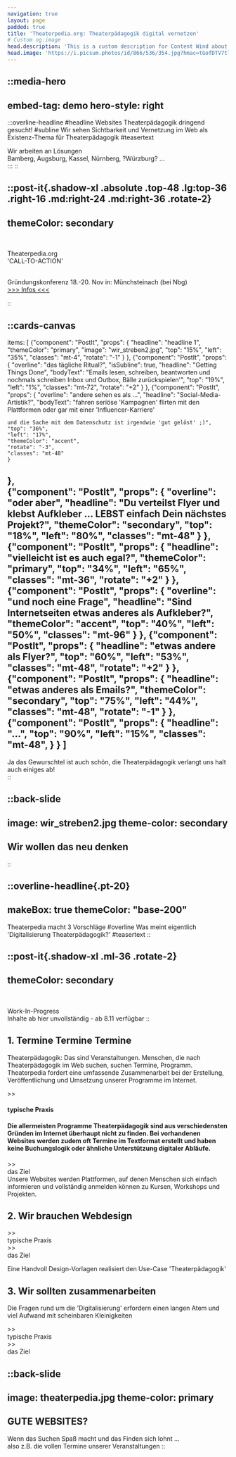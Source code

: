 ```yaml
---
navigation: true
layout: page
padded: true
title: 'Theaterpedia.org: Theaterpädagogik digital vernetzen'
# Custom og:image
head.description: 'This is a custom description for Content Wind about page.'
head.image: 'https://i.picsum.photos/id/866/536/354.jpg?hmac=tGofDTV7tl2rprappPzKFiZ9vDh5MKj39oa2D--gqhA'
---
```


::media-hero
---
embed-tag: demo
hero-style: right
---
  
  :::overline-headline
  #headline
  Websites Theaterpädagogik dringend gesucht!
  #subline
  Wir sehen Sichtbarkeit und Vernetzung im Web als Existenz-Thema für Theaterpädagogik
  #teasertext
  <div class="my-2 flex max-w-sm flex-col gap-2 text-left">
    <div class="flex gap-2">
      <check-icon></check-icon>
      Wir arbeiten an Lösungen
    </div>
    <div class="flex gap-2">
      <check-icon></check-icon>
      Bamberg, Augsburg, Kassel, Nürnberg, ?Würzburg? ...
    </div>    
  </div>
  :::
::

::post-it{.shadow-xl .absolute .top-48 .lg:top-36 .right-16 .md:right-24 .md:right-36 .rotate-2}
---
themeColor: secondary
---
<br>

Theaterpedia.org<br>
<span class="text-2xl text-black">'CALL-TO-ACTION'</span><br><br>

Gründungskonferenz 18.-20. Nov in: Münchsteinach (bei Nbg)<br>
<a class="btn btn-lg btn-secondary text-primary font-bold" href="vision">>>> Infos <<<</a>

::

::cards-canvas
---
items: [
  {"component": "PostIt", "props": {
    "headline": "headline 1",
    "themeColor": "primary",
    "image": "wir_streben2.jpg",
    "top": "15%",
    "left": "35%",
    "classes": "mt-4",
    "rotate": "-1"
    }
  },
  {"component": "PostIt", "props": {
    "overline": "das tägliche Ritual?",
    "isSubline": true,
    "headline": "Getting Things Done",
    "bodyText": "Emails lesen, schreiben, beantworten     und nochmals schreiben        Inbox und Outbox, Bälle zurückspielen'",
    "top": "19%",
    "left": "1%",
    "classes": "mt-72",
    "rotate": "+2"
    }
  },
  {"component": "PostIt", "props": {
    "overline": "andere sehen es als ...",
    "headline": "Social-Media-Artistik?",
    "bodyText": "fahren seriöse 'Kampagnen'     flirten mit den Plattformen     oder gar mit einer 'Influencer-Karriere'
    
    
    und die Sache mit dem Datenschutz ist irgendwie 'gut gelöst' ;)",
    "top": "36%",
    "left": "17%",
    "themeColor": "accent",
    "rotate": "-3",
    "classes": "mt-48"
    }
  },  
  {"component": "PostIt", "props": {
    "overline": "oder aber",
    "headline": "Du verteilst Flyer und klebst Aufkleber    ...       LEBST einfach Dein nächstes Projekt?",
    "themeColor": "secondary",
    "top": "18%",
    "left": "80%",
    "classes": "mt-48"
    }
  },  
  {"component": "PostIt", "props": {
    "headline": "vielleicht ist es auch egal?",
    "themeColor": "primary",
    "top": "34%",
    "left": "65%",
    "classes": "mt-36",
    "rotate": "+2"
    }
  },
  {"component": "PostIt", "props": {
    "overline": "und noch eine Frage",
    "headline": "Sind Internetseiten etwas anderes als Aufkleber?",
    "themeColor": "accent",
    "top": "40%",
    "left": "50%",
    "classes": "mt-96"
    }
  },
    {"component": "PostIt", "props": {
    "headline": "etwas andere als Flyer?",
    "top": "60%",
    "left": "53%",
    "classes": "mt-48",
    "rotate": "+2"
    }
  },
    {"component": "PostIt", "props": {
    "headline": "etwas anderes als Emails?",
    "themeColor": "secondary",
    "top": "75%",
    "left": "44%",
    "classes": "mt-48",
    "rotate": "-1"
    }
  },
    {"component": "PostIt", "props": {
    "headline": "...",
    "top": "90%",
    "left": "15%",
    "classes": "mt-48",
    }
  }
  ]
---
<div class="bg-primary mt-32 ml-8 w-64 p-4">
  <span class="text-lg md:text-xl xl:text-2xl text-primary-content">Ja das Gewurschtel ist auch schön, die Theaterpädagogik verlangt uns halt auch einiges ab!</span>
  <br>
</div>
::

::back-slide
---
image: wir_streben2.jpg
theme-color: secondary
---

## <span id="testid2">Wir wollen das neu denken</span>
::


::overline-headline{.pt-20}
---
makeBox: true
themeColor: "base-200"
---
<span class="text-primary lg:text-3xl">Theaterpedia macht 3 Vorschläge</span>
#overline
Was meint eigentlich 'Digitalisierung Theaterpädagogik?'
#teasertext
::

<div class="bg-base-200 pt-6" />


::post-it{.shadow-xl .ml-36 .rotate-2}
---
themeColor: secondary
---
<br>

<span class="text-2xl text-black">Work-In-Progress</span><br>
Inhalte ab hier unvollständig - ab 8.11 verfügbar
::

<div class="w-max bg-base-200 p-4">
  <div class="flex flex-col lg:flex-row bg-primary p-2">
    <div class="card w-80 sm:w-full lg:w-80 h-40 lg:h-80 grow lg:grow-0 shrink-0 shadow-lg bg-base-200 p-4">
      <h2 class="card-title">
        1. Termine <span class="text-xl text-primary leading-relaxeds">Termine</span> Termine
      </h2>
      <p class="prose mb-4 font-bold text-left">
        Theaterpädagogik: Das sind Veranstaltungen. Menschen, die nach Theaterpädagogik im Web suchen, suchen Termine, Programm.<br>
        Theaterpedia fordert eine umfassende Zusammenarbeit bei der Erstellung, Veröffentlichung und Umsetzung unserer Programme im Internet.
      </p>
    </div>
    <div class="invisible lg:visible divider divider-horizontal text-primary-content">>></div>
    <div class="flex flex-col sm:flex-row">
      <div class="w-72 xl:w-80 h-40 md:h-80 card place-items-center bg-base-200">
      <h4>typische Praxis<h4>
      Die allermeisten Programme Theaterpädagogik sind aus verschiedensten Gründen im Internet überhaupt nicht zu finden. Bei vorhandenen Websites werden zudem oft Termine im Textformat erstellt und haben keine Buchungslogik oder ähnliche Unterstützung digitaler Abläufe.
      </div>
      <div class="divider divider-vertical md:divider-horizontal text-primary-content">>></div>
      <div class="w-72 xl:w-80 h-40 md:h-80 card place-items-center bg-base-200">das Ziel <br>
      Unsere Websites werden Plattformen, auf denen Menschen sich einfach informieren und vollständig anmelden können zu Kursen, Workshops und Projekten.</div>  
    </div>
  </div>  
</div>


<div class="bg-base-200 pt-6" />

<div class="w-max bg-base-200 p-4">
  <div class="flex flex-col lg:flex-row bg-primary p-2 rotate-1">
    <div class="card w-80 sm:w-full lg:w-80 h-40 lg:h-80 grow lg:grow-0 shrink-0 shadow-lg bg-base-200 p-4">
      <h2 class="card-title">
        2. Wir brauchen <span class="text-xl text-primary leading-relaxeds">Webdesign</span>
      </h2>
      <p class="prose mb-4 font-bold text-left">
      </p>
    </div>
    <div class="invisible lg:visible divider divider-horizontal text-primary-content">>></div>
    <div class="flex flex-col sm:flex-row">
      <div class="w-72 xl:w-80 h-40 md:h-80 card place-items-center items-center bg-base-200">typische Praxis</div>
      <div class="divider divider-vertical md:divider-horizontal text-primary-content">>></div>
      <div class="w-72 xl:w-80 h-40 md:h-80 card place-items-center bg-base-200">das Ziel
        <p class="prose mb-4 font-bold text-left">
          Eine Handvoll Design-Vorlagen realisiert den <span class="text-primary leading-relaxeds">Use-Case 'Theaterpädagogik'</span>
        </p>
      </div>  
    </div>
  </div>  
</div>


<div class="bg-base-200 pt-6" />

<div class="w-max bg-base-200 p-4">
  <div class="flex flex-col lg:flex-row bg-primary p-2 rotate-2">
    <div class="card w-80 sm:w-full lg:w-80 h-40 lg:h-80 grow lg:grow-0 shrink-0 shadow-lg bg-base-200 p-4">
      <h2 class="card-title">
        3. Wir sollten <span class="text-xl text-primary leading-relaxeds">zusammenarbeiten</span>
      </h2>
      <p class="prose mb-4 font-bold text-left">
        Die Fragen rund um die 'Digitalisierung' erfordern einen langen Atem und viel Aufwand mit scheinbaren Kleinigkeiten</span>
      </p>
    </div>
    <div class="invisible lg:visible divider divider-horizontal text-primary-content">>></div>
    <div class="flex flex-col sm:flex-row">
      <div class="w-72 xl:w-80 h-40 md:h-80 card place-items-center bg-base-200">typische Praxis</div>
      <div class="divider divider-vertical md:divider-horizontal text-primary-content">>></div>
      <div class="w-72 xl:w-80 h-40 md:h-80 card place-items-center bg-base-200">das Ziel</div>  
    </div>
  </div>  
</div>

<div class="bg-base-200 pt-12" />


::back-slide
---
image: theaterpedia.jpg
theme-color: primary
---





## <span id="testid3">GUTE WEBSITES?</span>

Wenn das Suchen Spaß macht und das Finden sich lohnt ...<br>
also z.B. die vollen Termine unserer Veranstaltungen
::
